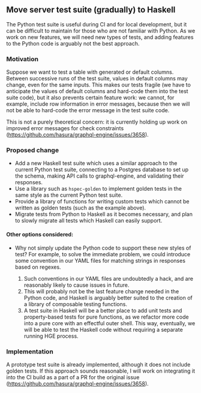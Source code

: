 ## Move server test suite (gradually) to Haskell

The Python test suite is useful during CI and for local development, but it can be difficult to maintain for those who are not familiar with Python. As we work on new features, we will need new types of tests, and adding features to the Python code is arguably not the best approach.

### Motivation

Suppose we want to test a table with generated or default columns. Between successive runs of the test suite, values in default columns may change, even for the same inputs. This makes our tests fragile (we have to anticipate the values of default columns and hard-code them into the test suite code), but it also prevents certain feature work: we cannot, for example, include row information in error messages, because then we will not be able to hard-code the error message in the test suite code.

This is not a purely theoretical concern: it is currently holding up work on improved error messages for check constraints (https://github.com/hasura/graphql-engine/issues/3658).

### Proposed change

- Add a new Haskell test suite which uses a similar approach to the current Python test suite, connecting to a Postgres database to set up the schema, making API calls to graphql-engine, and validating their responses.
- Use a library such as `hspec-golden` to implement golden tests in the same style as the current Python test suite.
- Provide a library of functions for writing custom tests which cannot be written as golden tests (such as the example above).
- Migrate tests from Python to Haskell as it becomes necessary, and plan to slowly migrate all tests which Haskell can easily support.

#### Other options considered:

- Why not simply update the Python code to support these new styles of test? For example, to solve the immediate problem, we could introduce some convention in our YAML files for matching strings in responses based on regexes.

  1. Such conventions in our YAML files are undoubtedly a hack, and are reasonably likely to cause issues in future.
  2. This will probably not be the last feature change needed in the Python code, and Haskell is arguably better suited to the creation of a library of composable testing functions.
  3. A test suite in Haskell will be a better place to add unit tests and property-based tests for pure functions, as we refactor more code into a pure core with an effectful outer shell. This way, eventually, we will be able to test the Haskell code without requiring a separate running HGE process.

### Implementation

A prototype test suite is already implemented, although it does not include golden tests. If this approach sounds reasonable, I will work on integrating it into the CI build as a part of a PR for the original issue (https://github.com/hasura/graphql-engine/issues/3658).
